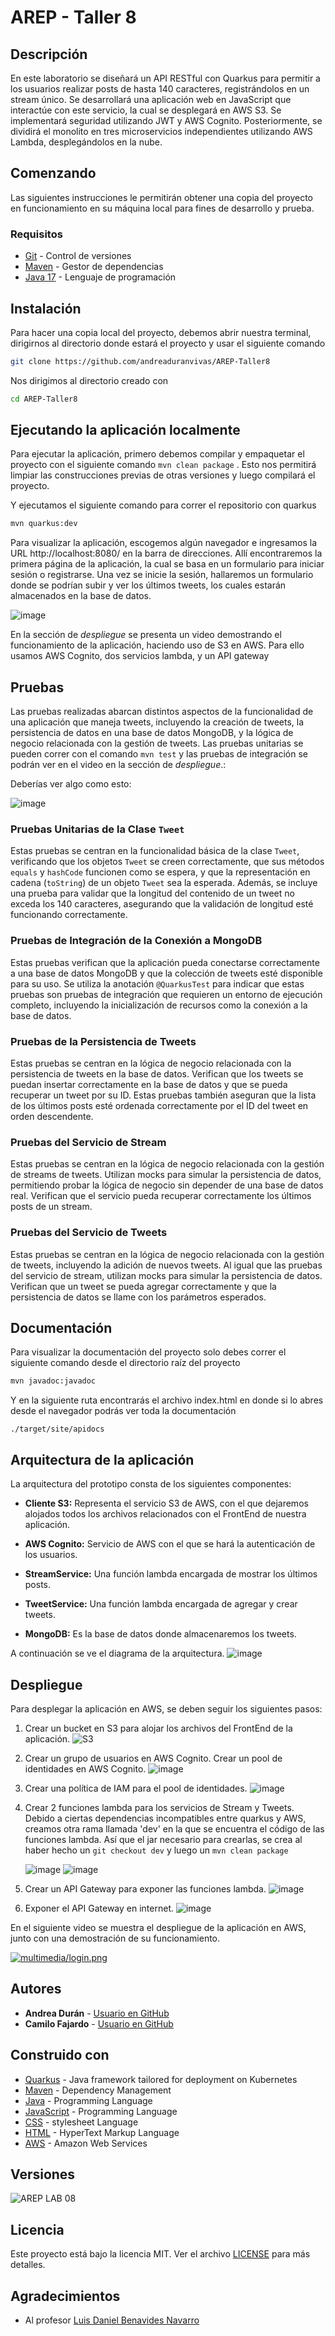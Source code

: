 # AREP - Taller 8

## Descripción

En este laboratorio se diseñará un API RESTful con Quarkus para permitir a los usuarios realizar posts de hasta 140 caracteres, 
registrándolos en un stream único. Se desarrollará una aplicación web en JavaScript que interactúe con este servicio, la cual 
se desplegará en AWS S3. Se implementará seguridad utilizando JWT y AWS Cognito. Posteriormente, se dividirá el monolito en tres 
microservicios independientes utilizando AWS Lambda, desplegándolos en la nube.


## Comenzando

Las siguientes instrucciones le permitirán obtener una copia del proyecto en funcionamiento en su máquina local para fines de desarrollo y prueba.

### Requisitos

- [Git](https://www.youtube.com/watch?v=4xqVv2lTo40/) - Control de versiones
- [Maven](https://www.youtube.com/watch?v=1QfiyR_PWxU) - Gestor de dependencias
- [Java 17](https://www.youtube.com/watch?v=BG2OSaxWX4E) - Lenguaje de programación

## Instalación

Para hacer una copia local del proyecto, debemos abrir nuestra terminal, dirigirnos al directorio donde estará el proyecto y usar el siguiente comando

```bash
git clone https://github.com/andreaduranvivas/AREP-Taller8
```

Nos dirigimos al directorio creado con

```bash
cd AREP-Taller8
```


## Ejecutando la aplicación localmente


Para ejecutar la aplicación, primero debemos compilar y empaquetar el proyecto con el siguiente comando `mvn clean package`
. Esto nos permitirá limpiar las construcciones previas de otras versiones y luego compilará el proyecto.

Y ejecutamos el siguiente comando para correr el repositorio con quarkus

```bash
mvn quarkus:dev
```

Para visualizar la aplicación, escogemos algún navegador e ingresamos la URL http://localhost:8080/ en la barra de direcciones. Allí encontraremos la primera página de la aplicación,
la cual se basa en un formulario para iniciar sesión o registrarse. Una vez se inicie la sesión, hallaremos un formulario donde se podrían subir y ver los últimos tweets,
los cuales estarán almacenados en la base de datos.

![image](multimedia/login.png)

En la sección de *despliegue* se presenta un video demostrando el funcionamiento de la aplicación, haciendo uso de S3 en AWS.
Para ello usamos AWS Cognito, dos servicios lambda, y un API gateway

## Pruebas

Las pruebas realizadas abarcan distintos aspectos de la funcionalidad de una aplicación que maneja tweets, incluyendo la creación de tweets, la persistencia de datos en una base de datos MongoDB, 
y la lógica de negocio relacionada con la gestión de tweets. Las pruebas unitarias se pueden correr con el comando `mvn test`
 y las pruebas de integración se podrán ver en el video en la sección de *despliegue*.:

Deberías ver algo como esto:

![image](multimedia/test.png)

### Pruebas Unitarias de la Clase `Tweet`

Estas pruebas se centran en la funcionalidad básica de la clase `Tweet`, verificando que los objetos `Tweet` se creen correctamente, 
que sus métodos `equals` y `hashCode` funcionen como se espera, y que la representación en cadena (`toString`) de un objeto `Tweet` sea la esperada. 
Además, se incluye una prueba para validar que la longitud del contenido de un tweet no exceda los 140 caracteres, asegurando que la validación 
de longitud esté funcionando correctamente.

### Pruebas de Integración de la Conexión a MongoDB

Estas pruebas verifican que la aplicación pueda conectarse correctamente a una base de datos MongoDB y que la colección de tweets esté disponible
para su uso. Se utiliza la anotación `@QuarkusTest` para indicar que estas pruebas son pruebas de integración que requieren un entorno de ejecución completo, 
incluyendo la inicialización de recursos como la conexión a la base de datos.


### Pruebas de la Persistencia de Tweets

Estas pruebas se centran en la lógica de negocio relacionada con la persistencia de tweets en la base de datos. 
Verifican que los tweets se puedan insertar correctamente en la base de datos y que se pueda recuperar un tweet por su ID. 
Estas pruebas también aseguran que la lista de los últimos posts esté ordenada correctamente por el ID del tweet en orden descendente.


### Pruebas del Servicio de Stream

Estas pruebas se centran en la lógica de negocio relacionada con la gestión de streams de tweets. Utilizan mocks para simular la persistencia de datos, 
permitiendo probar la lógica de negocio sin depender de una base de datos real. Verifican que el servicio pueda recuperar correctamente los últimos posts de un stream.


### Pruebas del Servicio de Tweets

Estas pruebas se centran en la lógica de negocio relacionada con la gestión de tweets, incluyendo la adición de nuevos tweets. 
Al igual que las pruebas del servicio de stream, utilizan mocks para simular la persistencia de datos. Verifican que un tweet se pueda agregar 
correctamente y que la persistencia de datos se llame con los parámetros esperados.


## Documentación

Para visualizar la documentación del proyecto solo debes correr el siguiente comando desde el directorio raíz del proyecto

```bash
mvn javadoc:javadoc
```

Y en la siguiente ruta encontrarás el archivo index.html en donde si lo abres desde el navegador podrás ver toda la documentación

```
./target/site/apidocs
```

## Arquitectura de la aplicación

La arquitectura del prototipo consta de los siguientes componentes:

- **Cliente S3:** Representa el servicio S3 de AWS, con el que dejaremos alojados todos los archivos relacionados con el FrontEnd de nuestra aplicación.

- **AWS Cognito:** Servicio de AWS con el que se hará la autenticación de los usuarios.

- **StreamService:** Una función lambda encargada de mostrar los últimos posts.

- **TweetService:** Una función lambda encargada de agregar y crear tweets.

- **MongoDB:** Es la base de datos donde almacenaremos los tweets.

A continuación se ve el diagrama de la arquitectura.
![image](multimedia/arquitectura2.png)

## Despliegue

Para desplegar la aplicación en AWS, se deben seguir los siguientes pasos:

1. Crear un bucket en S3 para alojar los archivos del FrontEnd de la aplicación.
    ![S3](multimedia/S3.png)


2. Crear un grupo de usuarios en AWS Cognito. Crear un pool de identidades en AWS Cognito.
    ![image](multimedia/Cognito.png)


3. Crear una política de IAM para el pool de identidades.
   ![image](multimedia/IAM.png)


4. Crear 2 funciones lambda para los servicios de Stream y Tweets. Debido a ciertas dependencias incompatibles entre quarkus y AWS, creamos otra rama
llamada 'dev' en la que se encuentra el código de las funciones lambda. Así que el jar necesario para crearlas, se crea al haber hecho un `git checkout dev` 
y luego un `mvn clean package`

    ![image](multimedia/lambdaTweet.png)
   ![image](multimedia/lambdaStream.png)


5. Crear un API Gateway para exponer las funciones lambda.
   ![image](multimedia/API.png)


6. Exponer el API Gateway en internet.
   ![image](multimedia/Etapa.png)

En el siguiente video se muestra el despliegue de la aplicación en AWS, junto con una demostración de su funcionamiento.

[![multimedia/login.png](multimedia/login.png)](https://youtu.be/1QfiyR_PWxU)

## Autores

- **Andrea Durán** - [Usuario en GitHub](https://github.com/andreaduranvivas)
- **Camilo Fajardo** - [Usuario en GitHub](https://github.com/briancfajardo)

## Construido con

* [Quarkus](https://quarkus.io/) - Java framework tailored for deployment on Kubernetes
* [Maven](https://maven.apache.org/) - Dependency Management
* [Java](https://www.java.com/es/) - Programming Language
* [JavaScript](https://developer.mozilla.org/en-US/docs/Web/javascript) - Programming Language
* [CSS](https://www.w3.org/Style/CSS/Overview.en.html) - stylesheet Language
* [HTML](https://html.com/) - HyperText Markup Language
* [AWS](https://html.com/) - Amazon Web Services


## Versiones

![AREP LAB 08](https://img.shields.io/badge/AREP_LAB_08-v1.0.0-blue)

## Licencia

Este proyecto está bajo la licencia MIT. Ver el archivo [LICENSE](LICENSE) para más detalles.

## Agradecimientos

- Al profesor [Luis Daniel Benavides Navarro](https://ldbn.is.escuelaing.edu.co/)

